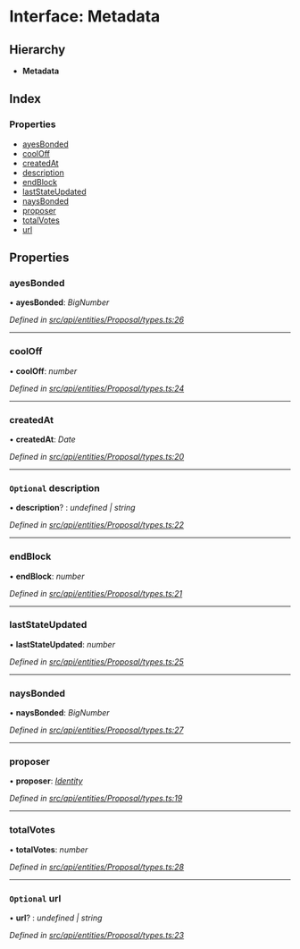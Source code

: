 # Interface: Metadata

## Hierarchy

* **Metadata**

## Index

### Properties

* [ayesBonded](metadata.md#ayesbonded)
* [coolOff](metadata.md#cooloff)
* [createdAt](metadata.md#createdat)
* [description](metadata.md#optional-description)
* [endBlock](metadata.md#endblock)
* [lastStateUpdated](metadata.md#laststateupdated)
* [naysBonded](metadata.md#naysbonded)
* [proposer](metadata.md#proposer)
* [totalVotes](metadata.md#totalvotes)
* [url](metadata.md#optional-url)

## Properties

###  ayesBonded

• **ayesBonded**: *BigNumber*

*Defined in [src/api/entities/Proposal/types.ts:26](https://github.com/PolymathNetwork/polymesh-sdk/blob/e5ab20b/src/api/entities/Proposal/types.ts#L26)*

___

###  coolOff

• **coolOff**: *number*

*Defined in [src/api/entities/Proposal/types.ts:24](https://github.com/PolymathNetwork/polymesh-sdk/blob/e5ab20b/src/api/entities/Proposal/types.ts#L24)*

___

###  createdAt

• **createdAt**: *Date*

*Defined in [src/api/entities/Proposal/types.ts:20](https://github.com/PolymathNetwork/polymesh-sdk/blob/e5ab20b/src/api/entities/Proposal/types.ts#L20)*

___

### `Optional` description

• **description**? : *undefined | string*

*Defined in [src/api/entities/Proposal/types.ts:22](https://github.com/PolymathNetwork/polymesh-sdk/blob/e5ab20b/src/api/entities/Proposal/types.ts#L22)*

___

###  endBlock

• **endBlock**: *number*

*Defined in [src/api/entities/Proposal/types.ts:21](https://github.com/PolymathNetwork/polymesh-sdk/blob/e5ab20b/src/api/entities/Proposal/types.ts#L21)*

___

###  lastStateUpdated

• **lastStateUpdated**: *number*

*Defined in [src/api/entities/Proposal/types.ts:25](https://github.com/PolymathNetwork/polymesh-sdk/blob/e5ab20b/src/api/entities/Proposal/types.ts#L25)*

___

###  naysBonded

• **naysBonded**: *BigNumber*

*Defined in [src/api/entities/Proposal/types.ts:27](https://github.com/PolymathNetwork/polymesh-sdk/blob/e5ab20b/src/api/entities/Proposal/types.ts#L27)*

___

###  proposer

• **proposer**: *[Identity](../classes/identity.md)*

*Defined in [src/api/entities/Proposal/types.ts:19](https://github.com/PolymathNetwork/polymesh-sdk/blob/e5ab20b/src/api/entities/Proposal/types.ts#L19)*

___

###  totalVotes

• **totalVotes**: *number*

*Defined in [src/api/entities/Proposal/types.ts:28](https://github.com/PolymathNetwork/polymesh-sdk/blob/e5ab20b/src/api/entities/Proposal/types.ts#L28)*

___

### `Optional` url

• **url**? : *undefined | string*

*Defined in [src/api/entities/Proposal/types.ts:23](https://github.com/PolymathNetwork/polymesh-sdk/blob/e5ab20b/src/api/entities/Proposal/types.ts#L23)*
